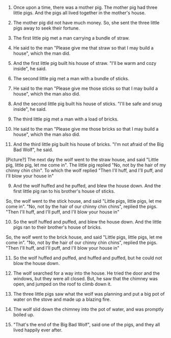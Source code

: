 1. Once upon a time, there was a mother pig.
   The mother pig had three little pigs.
   And the pigs all lived together in the mother's house.

2. The mother pig did not have much money.  So, she sent the three little pigs
   away to seek their fortune.

3. The first little pig met a man carrying a bundle of straw.

4. He said to the man "Please give me that straw so that I may build a house",
   which the man did.

5. And the first little pig built his house of straw.
   "I'll be warm and cozy inside", he said.

6. The second little pig met a man with a bundle of sticks.

7. He said to the man "Please give me those sticks so that I may build a house",
   which the man also did.

8. And the second little pig built his house of sticks.
   "I'll be safe and snug inside", he said.

9. The third little pig met a man with a load of bricks.

7. He said to the man "Please give me those bricks so that I may build a house",
   which the man also did.

8. And the third little pig built his house of bricks.
   "I'm not afraid of the Big Bad Wolf", he said.

[Picture?]
The next day the wolf went to the straw house, and said
"Little pig, little pig, let me come in".
The little pig replied "No, not by the hair of my chinny chin chin".
To which the wolf replied "Then I'll huff, and I'll puff, and I'll
blow your house in"

9. And the wolf huffed and he puffed, and blew the house down.
   And the first little pig ran to his brother's house of sticks.

So, the wolf went to the stick house, and said
"Little pigs, little pigs, let me come in".
"No, not by the hair of our chinny chin chins", replied the pigs.
"Then I'll huff, and I'll puff, and I'll blow your house in"

10. So the wolf huffed and puffed, and blew the house down.
    And the little pigs ran to their brother's house of bricks.

So, the wolf went to the brick house, and said
"Little pigs, little pigs, let me come in".
"No, not by the hair of our chinny chin chins", replied the pigs.
"Then I'll huff, and I'll puff, and I'll blow your house in"

11. So the wolf huffed and puffed, and huffed and puffed, but he could not
    blow the house down.

12. The wolf searched for a way into the house.  He tried the door and the
    windows, but they were all closed.  But, he saw that the chimney was
    open, and jumped on the roof to climb down it.

13. The three little pigs saw what the wolf was planning and put a big pot
    of water on the stove and made up a blazing fire.

14. The wolf slid down the chimney into the pot of water, and was promptly
    boiled up.

15. "That's the end of the Big Bad Wolf", said one of the pigs, and they all
    lived happily ever after.
